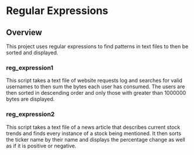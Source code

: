 # Regular Expressions

## Overview
This project uses regular expressions to find patterns in text files to then be sorted and displayed.

### reg_expression1
This script takes a text file of website requests log and searches for valid usernames to then sum the bytes each user 
has consumed. The users are then sorted in descending order and only those with greater than 1000000 bytes are displayed.

### reg_expression2
This script takes a text file of a news article that describes current stock trends and finds every instance of a stock 
being mentioned. It then sorts the ticker name by their name and displays the percentage change as well as if it is
positive or negative.